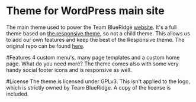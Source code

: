 Theme for WordPress main site
===================================
The main theme used to power the Team BlueRidge [website]. It's a full theme based on [the responsive theme], so not a child theme.
This allows us to add our own features and keep the best of the Responsive theme. The original repo can be found [here].

#Features
4 custom menu's, many page templates and a custom home page. What do you need more? The theme comes also with some very handy social footer icons and is responsive as well.


#License
The theme is licensed under GPLv3. This isn't applied to the logo, which is strictly owned by Team BlueRidge. A copy of the license is included.

[the responsive theme]: http://themeid.com/responsive-theme/
[website]: http://teamblueridge.org
[here]: https://github.com/cyberchimps/responsive-theme